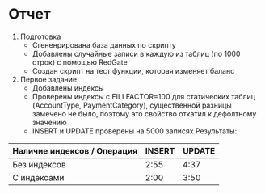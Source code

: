 # Отчет

1. Подготовка
   - Сгененрирована база данных по скрипту
   - Добавлены случайные записи в каждую из таблиц (по 1000 строк) с помощью RedGate
   - Создан скрипт на тест функции, которая изменяет баланс
2. Первое задание
   - Добавлены индексы 
   - Проверены индексы с FILLFACTOR=100 для статических таблиц (AccountType, PaymentCategory), существенной разницы замечено не было, поэтому это свойство откатил к дефолтному значению
   - INSERT и UPDATE проверены на 5000 записях
 Результаты:
 
 | Наличие индексов / Операция  | INSERT  | UPDATE  |
|---|---|---|
| Без индексов  | 2:55  | 4:37  |
| С индексами  |  2:00 | 3:50  |
